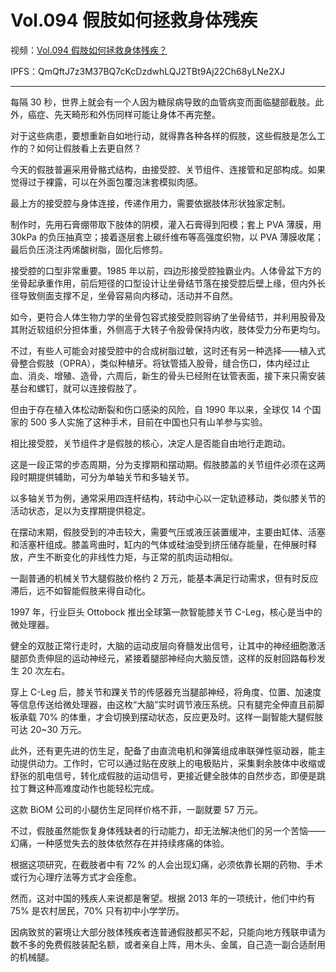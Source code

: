 # Vol.094 假肢如何拯救身体残疾

视频：[Vol.094 假肢如何拯救身体残疾？](http://dweb.link/ipfs/QmZwFjoJRVF6bKCwwSZQsYCTJD8nGKTkT9xfpWxqGnTGzK/Vol.094%20%E5%81%87%E8%82%A2%E5%A6%82%E4%BD%95%E6%8B%AF%E6%95%91%E8%BA%AB%E4%BD%93%E6%AE%8B%E7%96%BE%EF%BC%9F.mp4)

IPFS：QmQftJ7z3M37BQ7cKcDzdwhLQJ2TBt9Aj22Ch68yLNe2XJ

---

每隔 30 秒，世界上就会有一个人因为糖尿病导致的血管病变而面临腿部截肢。此外，癌症、先天畸形和外伤同样可能让身体不再完整。

对于这些病患，要想重新自如地行动，就得靠各种各样的假肢，这些假肢是怎么工作的？如何让假肢看上去更自然？

今天的假肢普遍采用骨骼式结构，由接受腔、关节组件、连接管和足部构成。如果觉得过于裸露，可以在外面包覆泡沫套模拟肉感。

最上方的接受腔与身体连接，传递作用力，需要依据肢体形状独家定制。

制作时，先用石膏绷带取下肢体的阴模，灌入石膏得到阳模；套上 PVA 薄膜，用 30kPa 的负压抽真空；接着逐层套上碳纤维布等高强度织物，以 PVA 薄膜收尾；最后负压浇注丙烯酸树脂，固化后修剪。

接受腔的口型非常重要。1985 年以前，四边形接受腔独霸业内。人体骨盆下方的坐骨起承重作用，前后短径的口型设计让坐骨结节落在接受腔后壁上缘，但内外长径导致侧面支撑不足，坐骨容易向内移动，活动并不自然。

如今，更符合人体生物力学的坐骨包容式接受腔则容纳了坐骨结节，并利用股骨及其附近软组织分担体重，外侧高于大转子令股骨保持内收，肢体受力分布更均匀。

不过，有些人可能会对接受腔中的合成树脂过敏，这时还有另一种选择——植入式骨整合假肢（OPRA），类似种植牙。将钛管插入股骨，缝合伤口，体内经过止血、消炎、增殖、造骨，六周后，新生的骨头已经附在钛管表面，接下来只需安装基台和螺钉，就可以连接假肢了。

但由于存在植入体松动断裂和伤口感染的风险，自 1990 年以来，全球仅 14 个国家的 500 多人实施了这种手术，目前在中国也只有山羊参与实验。

相比接受腔，关节组件才是假肢的核心，决定人是否能自由地行走跑动。

这是一段正常的步态周期，分为支撑期和摆动期。假肢膝盖的关节组件必须在这两段时期提供辅助，可分为单轴关节和多轴关节。

以多轴关节为例，通常采用四连杆结构，转动中心以一定轨迹移动，类似膝关节的活动状态，足以为支撑期提供稳定。

在摆动末期，假肢受到的冲击较大，需要气压或液压装置缓冲，主要由缸体、活塞和活塞杆组成。膝盖弯曲时，缸内的气体或硅油受到挤压储存能量，在伸展时释放，产生不断变化的非线性力矩，与正常的肌肉运动相似。

一副普通的机械关节大腿假肢价格约 2 万元，能基本满足行动需求，但有时反应滞后，远不如智能假肢来得自动化。

1997 年，行业巨头 Ottobock 推出全球第一款智能膝关节 C-Leg，核心是当中的微处理器。

健全的双肢正常行走时，大脑的运动皮层向脊髓发出信号，让其中的神经细胞激活腿部负责伸屈的运动神经元，紧接着腿部神经向大脑反馈，这样的反射回路每秒发生 20 次左右。

穿上 C-Leg 后，膝关节和踝关节的传感器充当腿部神经，将角度、位置、加速度等信息传送给微处理器，由这枚“大脑”实时调节液压系统。只有腿完全伸直且前脚板承载 70% 的体重，才会切换到摆动状态，反应更及时。这样一副智能大腿假肢可达 20~30 万元。

此外，还有更先进的仿生足，配备了由直流电机和弹簧组成串联弹性驱动器，能主动提供动力。工作时，它可以通过贴在皮肤上的电极贴片，采集剩余肢体中收缩或舒张的肌电信号，转化成假肢的运动信号，更接近健全肢体的自然步态，即便是跳拉丁舞这种高难度动作也能轻松完成。

这款 BiOM 公司的小腿仿生足同样价格不菲，一副就要 57 万元。

不过，假肢虽然能恢复身体残缺者的行动能力，却无法解决他们的另一个苦恼——幻痛，一种感觉失去的肢体依然存在并持续疼痛的体验。

根据这项研究，在截肢者中有 72% 的人会出现幻痛，必须依靠长期的药物、手术或行为心理疗法等方式才会痊愈。

然而，这对中国的残疾人来说都是奢望。根据 2013 年的一项统计，他们中约有 75% 是农村居民，70% 只有初中小学学历。

因病致贫的窘境让大部分肢体残疾者连普通假肢都买不起，只能向地方残联申请为数不多的免费假肢装配名额，或者亲自上阵，用木头、金属，自己造一副合适耐用的机械腿。

